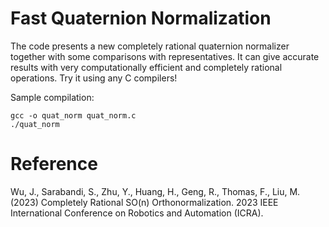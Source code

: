 # Fast Quaternion Normalization
The code presents a new completely rational quaternion normalizer together with some comparisons with representatives. It can give accurate results with very computationally efficient and completely rational operations. Try it using any C compilers!

Sample compilation:
```
gcc -o quat_norm quat_norm.c
./quat_norm
```

# Reference
Wu, J., Sarabandi, S., Zhu, Y., Huang, H., Geng, R., Thomas, F., Liu, M. (2023) Completely Rational SO(n) Orthonormalization. 2023 IEEE International Conference on Robotics and Automation (ICRA).
